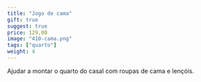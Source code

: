 ```yaml
---
title: "Jogo de cama"
gift: true
suggest: true
price: 129,00
image: "410-cama.png"
tags: ["quarto"]
weight: 4
---
```


Ajudar a montar o quarto do casal com roupas de cama e lençóis.
